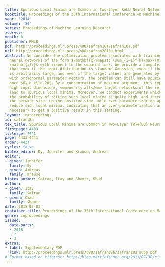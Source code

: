 ```yaml
---
title: Spurious Local Minima are Common in Two-Layer ReLU Neural Networks
booktitle: Proceedings of the 35th International Conference on Machine Learning
year: '2018'
volume: '80'
series: Proceedings of Machine Learning Research
address: 
month: 0
publisher: PMLR
pdf: http://proceedings.mlr.press/v80/safran18a/safran18a.pdf
url: http://proceedings.mlr.press/v80/safran2018a.html
abstract: We consider the optimization problem associated with training simple ReLU
  neural networks of the form $\mathbf{x}\mapsto \sum_{i=1}^{k}\max\{0,\mathbf{w}_i^\top
  \mathbf{x}\}$ with respect to the squared loss. We provide a computer-assisted proof
  that even if the input distribution is standard Gaussian, even if the dimension
  is arbitrarily large, and even if the target values are generated by such a network,
  with orthonormal parameter vectors, the problem can still have spurious local minima
  once $6\le k\le 20$. By a concentration of measure argument, this implies that in
  high input dimensions, <em>nearly all</em> target networks of the relevant sizes
  lead to spurious local minima. Moreover, we conduct experiments which show that
  the probability of hitting such local minima is quite high, and increasing with
  the network size. On the positive side, mild over-parameterization appears to drastically
  reduce such local minima, indicating that an over-parameterization assumption is
  necessary to get a positive result in this setting.
layout: inproceedings
id: safran18a
tex_title: Spurious Local Minima are Common in Two-Layer {R}e{LU} Neural Networks
firstpage: 4433
lastpage: 4441
page: 4433-4441
order: 4433
cycles: false
bibtex_editor: Dy, Jennifer and Krause, Andreas
editor:
- given: Jennifer
  family: Dy
- given: Andreas
  family: Krause
bibtex_author: Safran, Itay and Shamir, Ohad
author:
- given: Itay
  family: Safran
- given: Ohad
  family: Shamir
date: 2018-07-03
container-title: Proceedings of the 35th International Conference on Machine Learning
genre: inproceedings
issued:
  date-parts:
  - 2018
  - 7
  - 3
extras:
- label: Supplementary PDF
  link: http://proceedings.mlr.press/v80/safran18a/safran18a-supp.pdf
# Format based on citeproc: http://blog.martinfenner.org/2013/07/30/citeproc-yaml-for-bibliographies/
---
```

